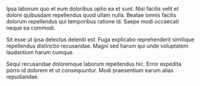 Ipsa laborum quo et eum doloribus optio ea et sunt. Nisi facilis velit et dolore quibusdam repellendus quod ullam nulla. Beatae omnis facilis dolorum repellendus qui temporibus ratione id. Saepe modi occaecati neque ea commodi.
 Sit esse ut ipsa delectus deleniti est. Fuga explicabo reprehenderit similique repellendus distinctio recusandae. Magni sed harum qui unde voluptatem laudantium harum cumque.
 Sequi recusandae doloremque laborum repellendus hic. Error expedita porro id dolorem et ut consequuntur. Modi praesentium earum alias repudiandae.